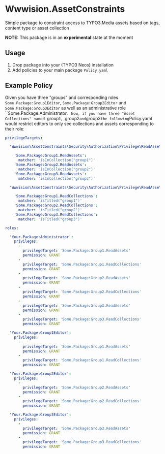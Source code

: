 # Wwwision.AssetConstraints
Simple package to constraint access to TYPO3.Media assets based on tags, content type or asset collection

**NOTE:** This package is in an **experimental** state at the moment

## Usage

1. Drop package into your (TYPO3 Neos) installation
2. Add policies to your main package `Policy.yaml`

## Example Policy

Given you have three "groups" and corresponding roles `Some.Package:Group1Editor`, `Some.Package:Group2Editor` and `Some.Package:Group3Editor` as well as an administrative role ``Some.Package:Administrator`.
Now, if you have three "Asset Collections" named `group1`, `group2` and `group3` the following `Policy.yaml` would restrict editors to only see collections and assets corresponding to their role:

```yaml
privilegeTargets:

  'Wwwision\AssetConstraints\Security\Authorization\Privilege\ReadAssetPrivilege':

    'Some.Package:Group1.ReadAssets':
      matcher: 'isInCollection("group1")'
    'Some.Package:Group2.ReadAssets':
      matcher: 'isInCollection("group2")'
    'Some.Package:Group3.ReadAssets':
      matcher: 'isInCollection("group3")'

  'Wwwision\AssetConstraints\Security\Authorization\Privilege\ReadAssetCollectionPrivilege':

    'Some.Package:Group1.ReadCollections':
      matcher: 'isTitled("group1")'
    'Some.Package:Group2.ReadCollections':
      matcher: 'isTitled("group2")'
    'Some.Package:Group3.ReadCollections':
      matcher: 'isTitled("group3")'

roles:

  'Your.Package:Administrator':
    privileges:
      -
        privilegeTarget: 'Some.Package:Group1.ReadAssets'
        permission: GRANT
      -
        privilegeTarget: 'Some.Package:Group1.ReadCollections'
        permission: GRANT
      -
        privilegeTarget: 'Some.Package:Group2.ReadAssets'
        permission: GRANT
      -
        privilegeTarget: 'Some.Package:Group2.ReadCollections'
        permission: GRANT
      -
        privilegeTarget: 'Some.Package:Group3.ReadAssets'
        permission: GRANT
      -
        privilegeTarget: 'Some.Package:Group3.ReadCollections'
        permission: GRANT

  'Your.Package:Group1Editor':
    privileges:
      -
        privilegeTarget: 'Some.Package:Group1.ReadAssets'
        permission: GRANT
      -
        privilegeTarget: 'Some.Package:Group1.ReadCollections'
        permission: GRANT

  'Your.Package:Group2Editor':
    privileges:
      -
        privilegeTarget: 'Some.Package:Group2.ReadAssets'
        permission: GRANT
      -
        privilegeTarget: 'Some.Package:Group2.ReadCollections'
        permission: GRANT

  'Your.Package:Group3Editor':
    privileges:
      -
        privilegeTarget: 'Some.Package:Group3.ReadAssets'
        permission: GRANT
      -
        privilegeTarget: 'Some.Package:Group3.ReadCollections'
        permission: GRANT
```
